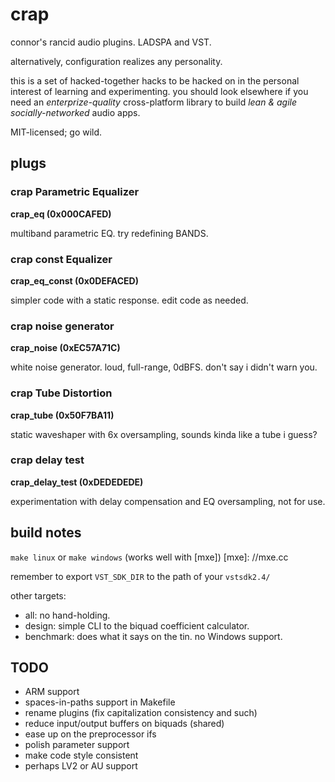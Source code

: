 # crap

connor's rancid audio plugins. LADSPA and VST.

alternatively, configuration realizes any personality.

this is a set of hacked-together hacks to be hacked on
in the personal interest of learning and experimenting.
you should look elsewhere if you need an *enterprize-quality*
cross-platform library to build *lean & agile socially-networked* audio apps.

MIT-licensed; go wild.

## plugs

### crap Parametric Equalizer

__crap\_eq (0x000CAFED)__

multiband parametric EQ. try redefining BANDS.

### crap const Equalizer

__crap\_eq\_const (0x0DEFACED)__

simpler code with a static response.
edit code as needed.

### crap noise generator

__crap\_noise (0xEC57A71C)__

white noise generator. loud, full-range, 0dBFS. don't say i didn't warn you.

### crap Tube Distortion

__crap\_tube (0x50F7BA11)__

static waveshaper with 6x oversampling, sounds kinda like a tube i guess?

### crap delay test

__crap\_delay\_test (0xDEDEDEDE)__

experimentation with delay compensation and EQ oversampling, not for use.

## build notes

`make linux` or `make windows` (works well with [mxe])
[mxe]: //mxe.cc

remember to export `VST_SDK_DIR` to the path of your `vstsdk2.4/`

other targets:
* all: no hand-holding.
* design: simple CLI to the biquad coefficient calculator.
* benchmark: does what it says on the tin. no Windows support.

## TODO

* ARM support
* spaces-in-paths support in Makefile
* rename plugins (fix capitalization consistency and such)
* reduce input/output buffers on biquads (shared)
* ease up on the preprocessor ifs
* polish parameter support
* make code style consistent
* perhaps LV2 or AU support
